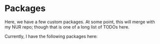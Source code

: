 # Packages
Here, we have a few custom packages. At some point, this will merge with my NUR repo; though that is one of a long list of TODOs here.

Currently, I have the following packages here:
